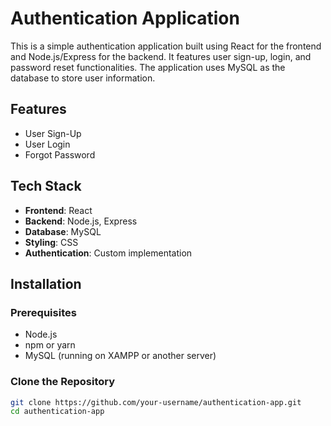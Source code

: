 # Authentication Application

This is a simple authentication application built using React for the frontend and Node.js/Express for the backend. It features user sign-up, login, and password reset functionalities. The application uses MySQL as the database to store user information.

## Features

- User Sign-Up
- User Login
- Forgot Password

## Tech Stack

- **Frontend**: React
- **Backend**: Node.js, Express
- **Database**: MySQL
- **Styling**: CSS
- **Authentication**: Custom implementation

## Installation

### Prerequisites

- Node.js
- npm or yarn
- MySQL (running on XAMPP or another server)

### Clone the Repository

```bash
git clone https://github.com/your-username/authentication-app.git
cd authentication-app
